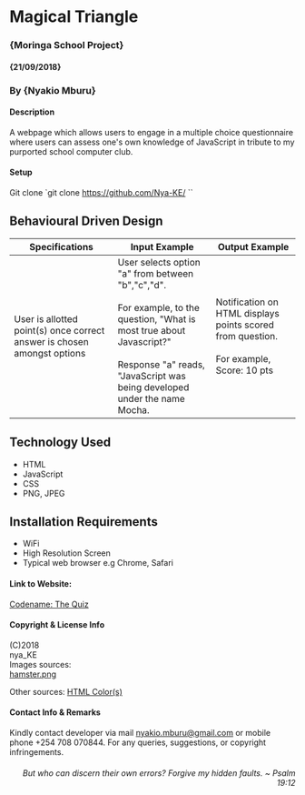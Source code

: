 # Magical Triangle
### {Moringa School Project}
#### {21/09/2018}
### By {Nyakio Mburu}

#### Description
A webpage which allows users to engage in a multiple choice questionnaire where users can assess one's own knowledge of JavaScript in tribute to my purported school computer club.

#### Setup
Git clone
`git clone https://github.com/Nya-KE/<insert>
``
## Behavioural Driven Design
|Specifications|Input Example|Output Example|
|--------------|-------------|--------------|
|User is allotted point(s) once correct answer is chosen amongst options | User selects option "a" from between "b","c","d". <br> <br> For example, to the question, "What is most true about Javascript?" <br> <br> Response "a" reads, "JavaScript was being developed under the name Mocha.| Notification on HTML displays points scored from question. <br> <br> For example, Score: 10 pts  |

## Technology Used
* HTML
* JavaScript
* CSS
* PNG, JPEG

## Installation Requirements
* WiFi
* High Resolution Screen
* Typical web browser e.g  Chrome, Safari

#### Link to Website:
[Codename: The Quiz](https://nya-ke.github.io/Codename-TheQuiz/)

#### Copyright & License Info
(C)2018 <br>
nya_KE <br>
Images sources:<br>
[hamster.png](https://melbournechapter.net/images/hamster-wheel-clipart-6.png) <br>

Other sources:
[HTML Color(s)](insert)

#### Contact Info & Remarks
Kindly contact developer via mail nyakio.mburu@gmail.com or mobile phone +254 708 070844. For any queries, suggestions, or copyright infringements.<br>


###### <p style='text-align: right;'> But who can discern their own errors? Forgive my hidden faults. ~ Psalm 19:12 </p>
